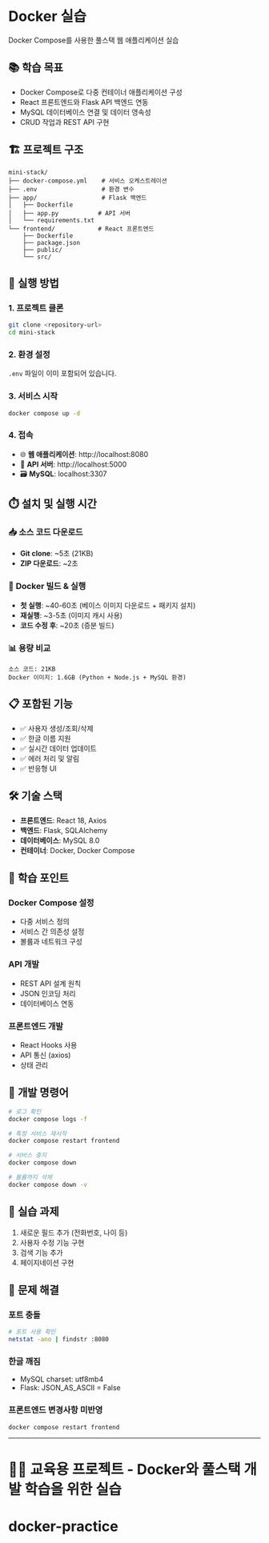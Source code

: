 # Docker 실습 

Docker Compose를 사용한 풀스택 웹 애플리케이션 실습

## 📚 학습 목표
- Docker Compose로 다중 컨테이너 애플리케이션 구성
- React 프론트엔드와 Flask API 백엔드 연동
- MySQL 데이터베이스 연결 및 데이터 영속성
- CRUD 작업과 REST API 구현

## 🏗️ 프로젝트 구조
```
mini-stack/
├── docker-compose.yml    # 서비스 오케스트레이션
├── .env                  # 환경 변수
├── app/                  # Flask 백엔드
│   ├── Dockerfile
│   ├── app.py           # API 서버
│   └── requirements.txt
└── frontend/            # React 프론트엔드
    ├── Dockerfile
    ├── package.json
    ├── public/
    └── src/
```

## 🚀 실행 방법

### 1. 프로젝트 클론
```bash
git clone <repository-url>
cd mini-stack
```

### 2. 환경 설정
`.env` 파일이 이미 포함되어 있습니다.

### 3. 서비스 시작
```bash
docker compose up -d
```

### 4. 접속
- 🌐 **웹 애플리케이션**: http://localhost:8080
- 🔧 **API 서버**: http://localhost:5000
- 🗃️ **MySQL**: localhost:3307

## ⏱️ 설치 및 실행 시간

### 📥 **소스 코드 다운로드**
- **Git clone**: ~5초 (21KB)
- **ZIP 다운로드**: ~2초

### 🔨 **Docker 빌드 & 실행**
- **첫 실행**: ~40-60초 (베이스 이미지 다운로드 + 패키지 설치)
- **재실행**: ~3-5초 (이미지 캐시 사용)
- **코드 수정 후**: ~20초 (증분 빌드)

### 📊 **용량 비교**
```
소스 코드: 21KB
Docker 이미지: 1.6GB (Python + Node.js + MySQL 환경)
```

## 📋 포함된 기능
- ✅ 사용자 생성/조회/삭제
- ✅ 한글 이름 지원
- ✅ 실시간 데이터 업데이트
- ✅ 에러 처리 및 알림
- ✅ 반응형 UI

## 🛠️ 기술 스택
- **프론트엔드**: React 18, Axios
- **백엔드**: Flask, SQLAlchemy
- **데이터베이스**: MySQL 8.0
- **컨테이너**: Docker, Docker Compose

## 📖 학습 포인트

### Docker Compose 설정
- 다중 서비스 정의
- 서비스 간 의존성 설정
- 볼륨과 네트워크 구성

### API 개발
- REST API 설계 원칙
- JSON 인코딩 처리
- 데이터베이스 연동

### 프론트엔드 개발
- React Hooks 사용
- API 통신 (axios)
- 상태 관리

## 🔧 개발 명령어

```bash
# 로그 확인
docker compose logs -f

# 특정 서비스 재시작
docker compose restart frontend

# 서비스 중지
docker compose down

# 볼륨까지 삭제
docker compose down -v
```

## 🎯 실습 과제
1. 새로운 필드 추가 (전화번호, 나이 등)
2. 사용자 수정 기능 구현
3. 검색 기능 추가
4. 페이지네이션 구현

## 📝 문제 해결

### 포트 충돌
```bash
# 포트 사용 확인
netstat -ano | findstr :8080
```

### 한글 깨짐
- MySQL charset: utf8mb4
- Flask: JSON_AS_ASCII = False

### 프론트엔드 변경사항 미반영
```bash
docker compose restart frontend
```

---
**👨‍🏫 교육용 프로젝트** - Docker와 풀스택 개발 학습을 위한 실습
=======
# docker-practice
